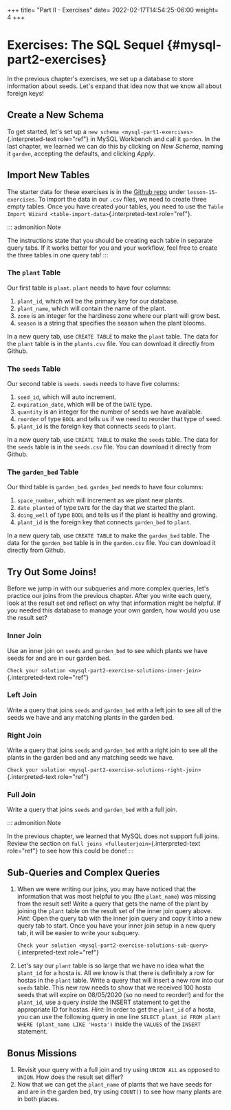 +++
title= "Part II - Exercises"
date= 2022-02-17T14:54:25-06:00
weight= 4
+++

# Exercises: The SQL Sequel {#mysql-part2-exercises}

In the previous chapter\'s exercises, we set up a database to store
information about seeds. Let\'s expand that idea now that we know all
about foreign keys!

## Create a New Schema

To get started, let\'s set up a
`new schema <mysql-part1-exercises>`{.interpreted-text role="ref"} in
MySQL Workbench and call it `garden`. In the last chapter, we learned we
can do this by clicking on *New Schema*, naming it `garden`, accepting
the defaults, and clicking *Apply*.

## Import New Tables

The starter data for these exercises is in the [Github
repo](https://github.com/LaunchCodeEducation/sql-starter-data) under
`lesson-15-exercises`. To import the data in our `.csv` files, we need
to create three empty tables. Once you have created your tables, you
need to use the
`Table Import Wizard <table-import-data>`{.interpreted-text role="ref"}.

::: admonition
Note

The instructions state that you should be creating each table in
separate query tabs. If it works better for you and your workflow, feel
free to create the three tables in one query tab!
:::

### The `plant` Table

Our first table is `plant`. `plant` needs to have four columns:

1.  `plant_id`, which will be the primary key for our database.
2.  `plant_name`, which will contain the name of the plant.
3.  `zone` is an integer for the hardiness zone where our plant will
    grow best.
4.  `season` is a string that specifies the season when the plant
    blooms.

In a new query tab, use `CREATE TABLE` to make the `plant` table. The
data for the `plant` table is in the `plants.csv` file. You can download
it directly from Github.

### The `seeds` Table

Our second table is `seeds`. `seeds` needs to have five columns:

1.  `seed_id`, which will auto increment.
2.  `expiration_date`, which will be of the `DATE` type.
3.  `quantity` is an integer for the number of seeds we have available.
4.  `reorder` of type `BOOL` and tells us if we need to reorder that
    type of seed.
5.  `plant_id` is the foreign key that connects `seeds` to `plant`.

In a new query tab, use `CREATE TABLE` to make the `seeds` table. The
data for the `seeds` table is in the `seeds.csv` file. You can download
it directly from Github.

### The `garden_bed` Table

Our third table is `garden_bed`. `garden_bed` needs to have four
columns:

1.  `space_number`, which will increment as we plant new plants.
2.  `date_planted` of type `DATE` for the day that we started the plant.
3.  `doing_well` of type `BOOL` and tells us if the plant is healthy and
    growing.
4.  `plant_id` is the foreign key that connects `garden_bed` to `plant`.

In a new query tab, use `CREATE TABLE` to make the `garden_bed` table.
The data for the `garden_bed` table is in the `garden.csv` file. You can
download it directly from Github.

## Try Out Some Joins!

Before we jump in with our subqueries and more complex queries, let\'s
practice our joins from the previous chapter. After you write each
query, look at the result set and reflect on why that information might
be helpful. If you needed this database to manage your own garden, how
would you use the result set?

### Inner Join

Use an inner join on `seeds` and `garden_bed` to see which plants we
have seeds for and are in our garden bed.

`Check your solution <mysql-part2-exercise-solutions-inner-join>`{.interpreted-text
role="ref"}

### Left Join

Write a query that joins `seeds` and `garden_bed` with a left join to
see all of the seeds we have and any matching plants in the garden bed.

### Right Join

Write a query that joins `seeds` and `garden_bed` with a right join to
see all the plants in the garden bed and any matching seeds we have.

`Check your solution <mysql-part2-exercise-solutions-right-join>`{.interpreted-text
role="ref"}

### Full Join

Write a query that joins `seeds` and `garden_bed` with a full join.

::: admonition
Note

In the previous chapter, we learned that MySQL does not support full
joins. Review the section on
`full joins <fullouterjoin>`{.interpreted-text role="ref"} to see how
this could be done!
:::

## Sub-Queries and Complex Queries

1.  When we were writing our joins, you may have noticed that the
    information that was most helpful to you (the `plant_name`) was
    missing from the result set! Write a query that gets the name of the
    plant by joining the `plant` table on the result set of the inner
    join query above. *Hint*: Open the query tab with the inner join
    query and copy it into a new query tab to start. Once you have your
    inner join setup in a new query tab, it will be easier to write your
    subquery.

    `Check your solution <mysql-part2-exercise-solutions-sub-query>`{.interpreted-text
    role="ref"}

2.  Let\'s say our `plant` table is so large that we have no idea what
    the `plant_id` for a hosta is. All we know is that there is
    definitely a row for hostas in the `plant` table. Write a query that
    will insert a new row into our `seeds` table. This new row needs to
    show that we received 100 hosta seeds that will expire on 08/05/2020
    (so no need to reorder!) and for the `plant_id`, use a query
    *inside* the INSERT statement to get the appropriate ID for hostas.
    *Hint*: In order to get the `plant_id` of a hosta, you can use the
    following query in one line
    `SELECT plant_id FROM plant WHERE (plant_name LIKE 'Hosta')` inside
    the `VALUES` of the `INSERT` statement.

## Bonus Missions

1.  Revisit your query with a full join and try using `UNION ALL` as
    opposed to `UNION`. How does the result set differ?
2.  Now that we can get the `plant_name` of plants that we have seeds
    for and are in the garden bed, try using `COUNT()` to see how many
    plants are in both places.

